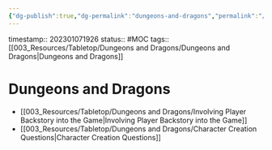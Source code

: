 ```yaml
---
{"dg-publish":true,"dg-permalink":"dungeons-and-dragons","permalink":"/dungeons-and-dragons/"}
---
```


timestamp:: 202301071926
status:: #MOC
tags:: [[003_Resources/Tabletop/Dungeons and Dragons/Dungeons and Dragons\|Dungeons and Dragons]]
# Dungeons and Dragons
- [[003_Resources/Tabletop/Dungeons and Dragons/Involving Player Backstory into the Game\|Involving Player Backstory into the Game]]
- [[003_Resources/Tabletop/Dungeons and Dragons/Character Creation Questions\|Character Creation Questions]]

